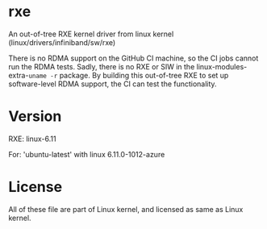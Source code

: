 # rxe
An out-of-tree RXE kernel driver from linux kernel (linux/drivers/infiniband/sw/rxe)

There is no RDMA support on the GitHub CI machine, so the CI jobs cannot run the RDMA tests.
Sadly, there is no RXE or SIW in the linux-modules-extra-`uname -r` package.
By building this out-of-tree RXE to set up software-level RDMA support,
the CI can test the functionality.

# Version
RXE: linux-6.11

For: 'ubuntu-latest' with linux 6.11.0-1012-azure

# License
All of these file are part of Linux kernel, and licensed as same as Linux kernel.
